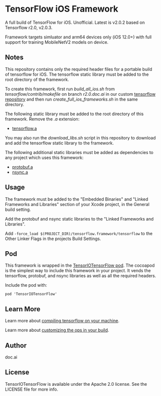# TensorFlow iOS Framework

A full build of TensorFlow for iOS. Unofficial. Latest is v2.0.2 based on Tensorflow r2.0, v2.0.3.

Framework targets simluator and arm64 devices only (iOS 12.0+) with full support for training MobileNetV2 models on device.

## Notes

This repository contains only the required header files for a portable build of tensorflow for iOS. The tensorflow static library must be added to the root directory of the framework.

To create this framework, first run *build_all_ios.sh* from *tensorflow/contrib/makefile* on branch *r2.0.doc.ai* in our custom [tensorflow repository](https://github.com/doc-ai/tensorflow/tree/r2.0.doc.ai) and then run *create_full_ios_frameworks.sh* in the same directory.

The following static library must be added to the root directory of this framework. Remove the *.a* extension:

- [tensorflow.a](https://storage.googleapis.com/tensorio-build/r2.0/tensorflow)

You may also run the *download_libs.sh* script in this repository to download and add the tensorflow static library to the framework.

The following additional static libraries must be added as dependencies to any project which uses this framework:

- [protobuf.a](https://storage.googleapis.com/tensorio-build/r2.0/libprotobuf)
- [nsync.a](https://storage.googleapis.com/tensorio-build/r2.0/nsync)

## Usage

The framework must be added to the "Embedded Binaries" and "Linked Frameworks and Libraries" section of your Xcode project, in the General build setting.

Add the protobuf and nsync static libraries to the "Linked Frameworks and Libraries".

Add `-force_load $(PROJECT_DIR)/tensorflow.framework/tensorflow` to the Other Linker Flags in the projects Build Settings.

## Pod

This framework is wrapped in the [TensorIOTensorFlow pod](https://github.com/doc-ai/tensorio-tensorflow-ios). The cocoapod is the simplest way to include this framework in your project. It vends the tensorflow, protobuf, and nsync libraries as well as all the required headers.

Include the pod with:

```
pod 'TensorIOTensorFlow'
```

## Learn More

Learn more about [compiling tensorflow on your machine](https://github.com/doc-ai/tensorflow-ios-framework/wiki).

Learn more about [customizing the ops in your build](https://github.com/doc-ai/tensorflow-ios-framework/wiki/Add-and-Remove-Ops).

## Author

doc.ai

## License

TensorIOTensorFlow is available under the Apache 2.0 license. See the LICENSE file for more info.
